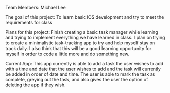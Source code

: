 Team Members: Michael Lee

The goal of this project: To learn basic IOS development and try to meet the requirements for class

Plans for this project: Finish creating a basic task manager while learning and trying to implement everything we have learned in class. 
I plan on trying to create a minimalistic task-tracking app to try and help myself stay on track daily. I also think that this will be a good
learning opportunity for myself in order to code a little more and do something new.

Current App: This app currently is able to add a task the user wishes to add with a time and date that the user wishes to add and the task 
will currently be added in order of date and time. The user is able to mark the task as complete, greying out the task, and also gives the user the 
option of deleting the app if they wish.

